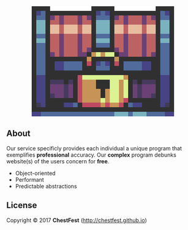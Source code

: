 <html><a href="https://chestfest.github.io/"><div align="center"><img src="/Display/Images/ChestFest.gif" style="w3-image" id="img" alt="Chest"></div></a></html>


## About
Our service specificly provides each individual a unique program that exemplifies **professional** accuracy. Our **complex** program debunks website(s) of the users concern for **free**.

- Object-oriented
- Performant
- Predictable abstractions

## License
Copyright © 2017 **ChestFest** (http://chestfest.github.io)


